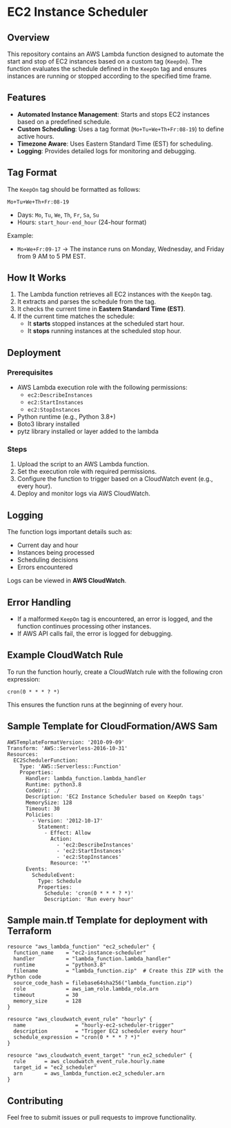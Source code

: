 # EC2 Instance Scheduler

## Overview
This repository contains an AWS Lambda function designed to automate the start and stop of EC2 instances based on a custom tag (`KeepOn`). The function evaluates the schedule defined in the `KeepOn` tag and ensures instances are running or stopped according to the specified time frame.

## Features
- **Automated Instance Management**: Starts and stops EC2 instances based on a predefined schedule.
- **Custom Scheduling**: Uses a tag format (`Mo+Tu+We+Th+Fr:08-19`) to define active hours.
- **Timezone Aware**: Uses Eastern Standard Time (EST) for scheduling.
- **Logging**: Provides detailed logs for monitoring and debugging.

## Tag Format
The `KeepOn` tag should be formatted as follows:

```
Mo+Tu+We+Th+Fr:08-19
```

- Days: `Mo`, `Tu`, `We`, `Th`, `Fr`, `Sa`, `Su`
- Hours: `start_hour-end_hour` (24-hour format)

Example:
- `Mo+We+Fr:09-17` → The instance runs on Monday, Wednesday, and Friday from 9 AM to 5 PM EST.

## How It Works
1. The Lambda function retrieves all EC2 instances with the `KeepOn` tag.
2. It extracts and parses the schedule from the tag.
3. It checks the current time in **Eastern Standard Time (EST)**.
4. If the current time matches the schedule:
   - It **starts** stopped instances at the scheduled start hour.
   - It **stops** running instances at the scheduled stop hour.

## Deployment
### Prerequisites
- AWS Lambda execution role with the following permissions:
  - `ec2:DescribeInstances`
  - `ec2:StartInstances`
  - `ec2:StopInstances`
- Python runtime (e.g., Python 3.8+)
- Boto3 library installed
- pytz library installed or layer added to the lambda

### Steps
1. Upload the script to an AWS Lambda function.
2. Set the execution role with required permissions.
3. Configure the function to trigger based on a CloudWatch event (e.g., every hour).
4. Deploy and monitor logs via AWS CloudWatch.

## Logging
The function logs important details such as:
- Current day and hour
- Instances being processed
- Scheduling decisions
- Errors encountered

Logs can be viewed in **AWS CloudWatch**.

## Error Handling
- If a malformed `KeepOn` tag is encountered, an error is logged, and the function continues processing other instances.
- If AWS API calls fail, the error is logged for debugging.

## Example CloudWatch Rule
To run the function hourly, create a CloudWatch rule with the following cron expression:
```
cron(0 * * * ? *)
```
This ensures the function runs at the beginning of every hour.

## Sample Template for CloudFormation/AWS Sam

```
AWSTemplateFormatVersion: '2010-09-09'
Transform: 'AWS::Serverless-2016-10-31'
Resources:
  EC2SchedulerFunction:
    Type: 'AWS::Serverless::Function'
    Properties:
      Handler: lambda_function.lambda_handler
      Runtime: python3.8
      CodeUri: ./
      Description: 'EC2 Instance Scheduler based on KeepOn tags'
      MemorySize: 128
      Timeout: 30
      Policies:
        - Version: '2012-10-17'
          Statement:
            - Effect: Allow
              Action:
                - 'ec2:DescribeInstances'
                - 'ec2:StartInstances'
                - 'ec2:StopInstances'
              Resource: '*'
      Events:
        ScheduleEvent:
          Type: Schedule
          Properties:
            Schedule: 'cron(0 * * * ? *)'
            Description: 'Run every hour'
```

## Sample main.tf Template for deployment with Terraform

```
resource "aws_lambda_function" "ec2_scheduler" {
  function_name    = "ec2-instance-scheduler"
  handler          = "lambda_function.lambda_handler"
  runtime          = "python3.8"
  filename         = "lambda_function.zip"  # Create this ZIP with the Python code
  source_code_hash = filebase64sha256("lambda_function.zip")
  role             = aws_iam_role.lambda_role.arn
  timeout          = 30
  memory_size      = 128
}

resource "aws_cloudwatch_event_rule" "hourly" {
  name                = "hourly-ec2-scheduler-trigger"
  description         = "Trigger EC2 scheduler every hour"
  schedule_expression = "cron(0 * * * ? *)"
}

resource "aws_cloudwatch_event_target" "run_ec2_scheduler" {
  rule      = aws_cloudwatch_event_rule.hourly.name
  target_id = "ec2_scheduler"
  arn       = aws_lambda_function.ec2_scheduler.arn
}
```


## Contributing
Feel free to submit issues or pull requests to improve functionality.


